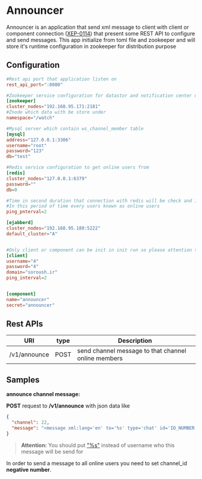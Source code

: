 
Announcer
=========
Announcer is an application that send xml message to client with client or component connection ([XEP-0114](http://xmpp.org/extensions/xep-0114.html)) that present some REST API to configure and send messages.
This app initialize from toml file and zookeeper and will store it's runtime configuration in zookeeper for distribution purpose

Configuration
-------------
```toml
#Rest api port that application listen on
rest_api_port=":8080"

#Zookeeper service configuration for datastor and notification center usage
[zookeeper]
cluster_nodes="192.168.95.171:2181"
#Znode which data with be store under
namespace="/watch"

#Mysql server which contain ws_channel_member table
[mysql]
address="127.0.0.1:3306"
username="root"
password="123"
db="test"

#Redis service configuration to get online users from
[redis]
cluster_nodes="127.0.0.1:6379"
password=""
db=0

#Time in second duration that connection with redis will be check and if lost try to connect
#In this period of time every users known as online users
ping_pnterval=2

[ejabberd]
cluster_nodes="192.168.95.180:5222"
default_cluster="A"


#Only client or component can be init in init run so please attention to use only one of them
[client]
username="4"
password="4"
domain="soroush.ir"
ping_interval=2


[component]
name="announcer"
secret="announcer"
```

Rest APIs
---------
|URI|type|Description|
|---|----|-----------|
|/v1/announce|POST|send channel message to that channel online members|

Samples
-------

**announce channel message:**

**POST** request to **/v1/announce** with json data like

```json
{
  "channel": 22,
  "message": "<message xml:lang='en' to='%s' type='chat' id='ID_NUMBER' xmlns='jabber:client'><body>MESSAGE_CONTENT</body><body xml:lang='REPLY_ON_THREAD_ID'>989198872580</body><body xml:lang='MAJOR_TYPE'>SIMPLE_CHAT</body><body xml:lang='MINOR_TYPE'>TEXT</body><body xml:lang='REPLY_ON_MESSAGE_ID'>15219732781131af24fc1zwf</body><body xml:lang='SEND_TIME_IN_GMT'>1521973339583</body></message>"
}
```
> **Attention:** You should put ["%s"](https://golang.org/pkg/fmt/) instead of username who this message will be send for

In order to send a message to all online users you need to set channel_id **negative number**.